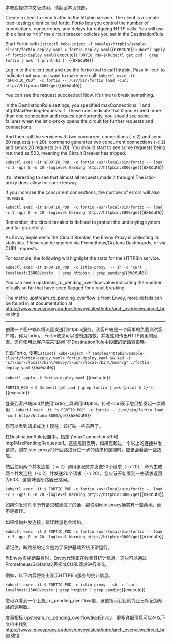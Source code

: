 本教程提供中文版说明，请翻至本页底部。

Create a client to send traffic to the httpbin service. The client is a simple load-testing client called fortio. Fortio lets you control the number of connections, concurrency, and delays for outgoing HTTP calls. You will use this client to “trip” the circuit breaker policies you set in the DestinationRule. 

Start Fortio with `istioctl kube-inject -f samples/httpbin/sample-client/fortio-deploy.yaml > fortio-deploy.yaml`{{execute}}
`kubectl apply -f fortio-deploy.yaml`{{execute}}
`FORTIO_POD=$(kubectl get pod | grep fortio | awk '{ print $1 }')`{{execute}}

Log in to the client pod and use the fortio tool to call httpbin. Pass in -curl to indicate that you just want to make one call:
`kubectl exec -it "$FORTIO_POD"  -c fortio -- /usr/bin/fortio load -curl http://httpbin:8000/get`{{execute}}

You can see the request succeeded! Now, it’s time to break something.

In the DestinationRule settings, you specified maxConnections: 1 and http1MaxPendingRequests: 1. These rules indicate that if you exceed more than one connection and request concurrently, you should see some failures when the istio-proxy opens the circuit for further requests and connections.

And then call the service with two concurrent connections (-c 2) and send 20 requests (-n 20): command generates two concurrent connections (-c 2) and sends 20 requests (-n 20). You should start to see some requests being returned as 503, meaning the Circuit Breaker has tripped.

`kubectl exec -it $FORTIO_POD  -c fortio /usr/local/bin/fortio -- load -c 2 -qps 0 -n 20 -loglevel Warning http://httpbin:8000/get`{{execute}}

It’s interesting to see that almost all requests made it through! The istio-proxy does allow for some leeway.

If you increase the concurrent connections, the number of errors will also increase.

`kubectl exec -it $FORTIO_POD  -c fortio /usr/local/bin/fortio -- load -c 3 -qps 0 -n 20 -loglevel Warning http://httpbin:8000/get`{{execute}}

Remember, the circuit breaker is defined to protect the underlying system and fail gracefully.

As Envoy implements the Circuit Breaker, the Envoy Proxy is collecting its statistics. These can be queried via Prometheus/Grafana Dashboards, or via CURL requests.

For example, the following will highlight the stats for the HTTPBin service.

`kubectl exec -it $FORTIO_POD  -c istio-proxy  -- sh -c 'curl localhost:15000/stats' | grep httpbin | grep pending`{{execute}}

You can see a upstream_rq_pending_overflow value indicating the number of calls so far that have been flagged for circuit breaking.

The metric upstream_rq_pending_overflow is from Envoy, more details can be found in at documentation at https://www.envoyproxy.io/docs/envoy/latest/intro/arch_overview/circuit_breaking

---

创建一个客户端以将流量发送到httpbin服务。该客户端是一个简单的负载测试客户端，称为fortio。 Fortio使您可以控制连接数，并发性和传出HTTP调用的延迟。您将使用此客户端来“跳闸”在DestinationRule中设置的断路器策略。

启动Fortio, 使用`istioctl kube-inject -f samples/httpbin/sample-client/fortio-deploy.yaml> fortio-deploy.yaml && sed -i "s/\/usr\/local\/bin\/envoy/\/usr\/local\/bin\/mosn/g" ./fortio-deploy.yaml` {{execute}}

`kubectl apply -f fortio-deploy.yaml` {{execute}}

`FORTIO_POD = $（kubectl get pod | grep fortio | awk'{print $ 1}'））`{{execute}}

登录到客户端pod并使用fortio工具调用httpbin。传递-curl表示您只想发起一次调用：
`kubectl exec -it "$ FORTIO_POD" -c fortio -- /usr/bin/fortio load -curl http//httpbin8000/get`{{execute}}

您可以看到请求成功！现在，该打破一些东西了。

在DestinationRule设置中，指定了maxConnections:1 和 http1MaxPendingRequests:1。这些规则表明，如果您超过一个以上的连接并发请求，则在istio-proxy打开回路进行进一步的请求和连接时，应该会看到一些故障。

然后使用两个并发连接（-c 2）调用该服务并发送20个请求（-n 20）：命令生成两个并发连接（-c 2）并发送20个请求（-n 20）。您应该开始看到一些请求返回为503，这意味着断路器已跳闸。

`kubectl exec -it $ FORTIO_POD -c fortio /usr/local/bin/fortio -- load -c 2 -qps 0 -n 20 -loglevel Warning http://httpbin:8000/get`{{execute}}

如果你发现几乎所有请求都通过了的话，那说明istio-proxy确实有一些余地，而不是错误。

如果增加并发连接，错误数量也会增加。

`kubectl exec -it $ FORTIO_POD -c fortio /usr/local/bin/fortio -- load -c 3 -qps 0 -n 20 -loglevel Warning http://httpbin:8000/get`{{execute}}

请记住，断路器的定义是为了保护基础系统正常运行。

当Envoy实施断路器时，Envoy代理正在收集其统计信息。这些可以通过Prometheus/Grafana仪表板或CURL请求进行查询。

例如，以下内容将突出显示HTTPBin服务的统计信息。

`kubectl exec -it $ FORTIO_POD -c istio-proxy --sh -c 'curl localhost:15000/stats'| grep httpbin | grep pending`{{execute}}

您可以看到一个上游_rq_pending_overflow值，该值指示到目前为止已标记为断路的调用数。

度量指标 upstream_rq_pending_overflow来自Envoy，更多详细信息可以在以下文档中找到：https://www.envoyproxy.io/docs/envoy/latest/intro/arch_overview/circuit_breaking
